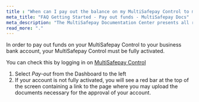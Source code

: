 ```yaml
---
title : "When can I pay out the balance on my MultiSafepay Control to my business bank account?"
meta_title: "FAQ Getting Started - Pay out funds - MultiSafepay Docs"
meta_description: "The MultiSafepay Documentation Center presents all relevant information about our Plugins and API. You can also find support pages for payment methods, tools and general questions as well as the contact details of our Support and Integration Teams."
read_more: "."
---
```

In order to pay out funds on your MultiSafepay Control to your business bank account, your MultiSafepay Control must be fully activated.

You can check this by logging in on [MultiSafepay Control](https://merchant.multisafepay.com)

1. Select _Pay-out_ from the Dashboard to the left
2. If your account is not fully activated, you will see a red bar at the top of the screen containing a link to the page where you may upload the documents necessary for the approval of your account.
